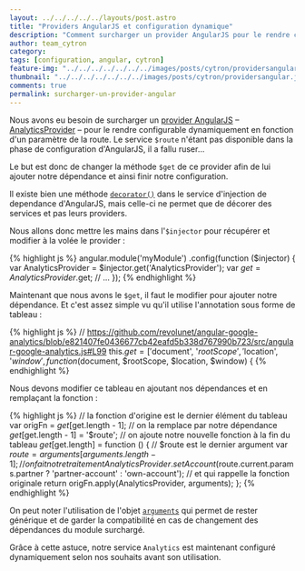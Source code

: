 ```yaml
---
layout: ../../../../../layouts/post.astro
title: "Providers AngularJS et configuration dynamique"
description: "Comment surcharger un provider AngularJS pour le rendre configurable dynamiquement."
author: team_cytron
category:
tags: [configuration, angular, cytron]
feature-img: "../../../../../../../images/posts/cytron/providersangular.jpg"
thumbnail: "../../../../../../../images/posts/cytron/providersangular.jpg"
comments: true
permalink: surcharger-un-provider-angular
---
```


Nous avons eu besoin de surcharger un [provider AngularJS](https://docs.angularjs.org/guide/providers) – [AnalyticsProvider](https://github.com/revolunet/angular-google-analytics) – pour le rendre configurable dynamiquement en fonction d'un paramètre de la route. Le service `$route` n'étant pas disponible dans la phase de configuration d'AngularJS, il a fallu ruser...

Le but est donc de changer la méthode `$get` de ce provider afin de lui ajouter notre dépendance et ainsi finir notre configuration.

Il existe bien une méthode [`decorator()`](https://docs.angularjs.org/api/auto/service/$provide#decorator) dans le service d'injection de dependance d'AngularJS, mais celle-ci ne permet que de décorer des services et pas leurs providers.

Nous allons donc mettre les mains dans l'`$injector` pour récupérer et modifier à la volée le provider :

{% highlight js %}
angular.module('myModule')
  .config(function ($injector) {
    var AnalyticsProvider = $injector.get('AnalyticsProvider');
    var $get              = AnalyticsProvider.$get;
    // ...
  });
{% endhighlight %}

Maintenant que nous avons le `$get`, il faut le modifier pour ajouter notre dépendance. Et c'est assez simple vu qu'il utilise l'annotation sous forme de tableau :

{% highlight js %}
// https://github.com/revolunet/angular-google-analytics/blob/e821407fe0436677cb42eafd5b338d767990b723/src/angular-google-analytics.js#L99
this.$get = ['$document', '$rootScope', '$location', '$window', function($document, $rootScope, $location, $window) {
{% endhighlight %}

Nous devons modifier ce tableau en ajoutant nos dépendances et en remplaçant la fonction :

{% highlight js %}
// la fonction d'origine est le dernier élément du tableau
var origFn = $get[$get.length - 1];
// on la remplace par notre dépendance
$get[$get.length - 1] = '$route';
// on ajoute notre nouvelle fonction à la fin du tableau
$get[$get.length] = function () {
    // $route est le dernier argument
    var $route = arguments[arguments.length - 1];
    // on fait notre traitement
    AnalyticsProvider.setAccount($route.current.params.partner ? 'partner-account' : 'own-account');
    // et qui rappelle la fonction originale
    return origFn.apply(AnalyticsProvider, arguments);
};
{% endhighlight %}

On peut noter l'utilisation de l'objet [`arguments`](https://developer.mozilla.org/en-US/docs/Web/JavaScript/Reference/Functions/arguments) qui permet de rester générique et de garder la compatibilité en cas de changement des dépendances du module surchargé.

Grâce à cette astuce, notre service `Analytics` est maintenant configuré dynamiquement selon nos souhaits avant son utilisation.
